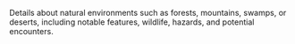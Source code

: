 Details about natural environments such as forests, mountains, swamps, or deserts, including notable features, wildlife, hazards, and potential encounters.